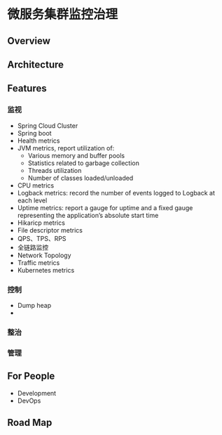 # 微服务集群监控治理

## Overview

## Architecture



## Features

### **监视**

* Spring Cloud Cluster
* Spring boot
* Health metrics
* JVM metrics, report utilization of:
  * Various memory and buffer pools
  * Statistics related to garbage collection
  * Threads utilization
  * Number of classes loaded/unloaded
* CPU metrics
* Logback metrics: record the number of events logged to Logback at each level
* Uptime metrics: report a gauge for uptime and a fixed gauge representing the application’s absolute start time
* Hikaricp metrics
* File descriptor metrics
* QPS、TPS、RPS
* 全链路监控
* Network Topology
* Traffic metrics
* Kubernetes metrics



### 控制

* Dump heap
* 
### 整治

### 管理

### 

## For People

* Development
* DevOps

## Road Map

